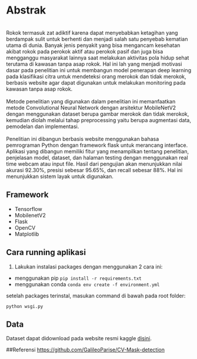 # Abstrak
</br>
	Rokok termasuk zat adiktif karena dapat menyebabkan ketagihan yang berdampak sulit untuk berhenti dan menjadi salah satu penyebab kematian utama di dunia. Banyak jenis penyakit yang bisa mengancam kesehatan akibat rokok pada perokok aktif atau perokok pasif dan juga bisa mengganggu masyarakat lainnya saat melakukan aktivitas pola hidup sehat terutama di kawasan tanpa asap rokok. Hal ini lah yang menjadi motivasi dasar pada penelitian ini untuk membangun model penerapan deep learning pada klasifikasi citra untuk mendeteksi orang merokok dan tidak merokok, berbasis website agar dapat digunakan untuk melakukan monitoring pada kawasan tanpa asap rokok. 
</br></br>
	Metode penelitian yang digunakan dalam penelitian ini memanfaatkan metode Convolutional Neural Network dengan arsitektur MobileNetV2 dengan menggunakan dataset berupa gambar merokok dan tidak merokok, kemudian diolah melalui tahap preprocessing yaitu berupa augmentasi data, pemodelan dan implementasi. 
</br></br>
	Penelitian ini dibangun berbasis website menggunakan bahasa pemrograman Python dengan framework flask untuk merancang interface. Aplikasi yang dibangun memiliki fitur yang menampilkan tentang penelitian, penjelasan model, dataset, dan halaman testing dengan menggunakan real time webcam atau input file. Hasil dari pengujian akan menunjukkan nilai akurasi 92.30%, presisi sebesar 95.65%, dan recall sebesar 88%. Hal ini menunjukkan sistem layak untuk digunakan.

## Framework
-  Tensorflow
-  MobilenetV2
-  Flask
-  OpenCV
-  Matplotlib

## Cara running aplikasi
1. Lakukan instalasi packages dengan menggunakan 2 cara ini:
- menggunakan pip
```pip install -r requirements.txt```
- menggunakan conda
```conda env create -f environment.yml```

setelah packages terinstal, masukan command di bawah pada root folder:

```
python wsgi.py
```

## Data
Dataset dapat didownload pada website resmi kaggle  <a href="https://www.kaggle.com/code/raj713335/cigarette-smoker-detection/data">disini</a>.

##Referensi
https://github.com/GalileoParise/CV-Mask-detection

